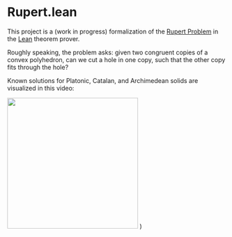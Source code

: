 # Rupert.lean

This project is a (work in progress) formalization of the
[Rupert Problem](https://en.wikipedia.org/wiki/Prince_Rupert%27s_cube) in
the [Lean](https://lean-lang.org/) theorem prover.

Roughly speaking, the problem asks:
given two congruent copies of a convex polyhedron,
can we cut a hole in one copy, such that the other copy fits through the hole?

Known solutions for Platonic, Catalan, and Archimedean solids are
visualized in this video:

[<img src="http://img.youtube.com/vi/evKFok65t_E/maxresdefault.jpg" height="300px">](https://youtu.be/evKFok65t_E)
)
